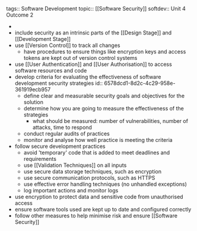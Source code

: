 tags:: Software Development
topic:: [[Software Security]]
softdev:: Unit 4 Outcome 2

-
- include security as an intrinsic parts of the [[Design Stage]] and [[Development Stage]]
- use [[Version Control]] to track all changes
	- have procedures to ensure things like encryption keys and access tokens are kept out of version control systems
- use [[User Authentication]] and [[User Authorisation]] to access software resources and code
- develop criteria for evaluating the effectiveness of software development security strategies
  id:: 6578dcd1-8d2c-4c29-958e-361919ecb957
	- define clear and measurable security goals and objectives for the solution
	- determine how you are going to measure the effectiveness of the strategies
		- what should be measured: number of vulnerabilities, number of attacks, time to respond
	- conduct regular audits of practices
	- monitor and analyse how well practice is meeting the criteria
- follow secure development practices
	- avoid 'temporary' code that is added to meet deadlines and requirements
	- use [[Validation Techniques]] on all inputs
	- use secure data storage techniques, such as encryption
	- use secure communication protocols, such as HTTPS
	- use effective error handling techniques (no unhandled exceptions)
	- log important actions and monitor logs
- use encryption to protect data and sensitive code from unauthorised access
- ensure software tools used are kept up to date and configured correctly
- follow other measures to help minimise risk and ensure [[Software Security]]
